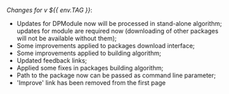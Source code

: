 _Changes for v ${{ env.TAG }}_:
- Updates for DPModule now will be processed in stand-alone algorithm; updates for module are required now (downloading of other packages will not be available without them);
- Some improvements applied to packages download interface;
- Some improvements applied to building algorithm;
- Updated feedback links;
- Applied some fixes in packages building algorithm;
- Path to the package now can be passed as command line parameter;
- 'Improve' link has been removed from the first page

